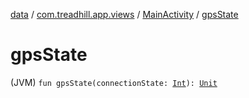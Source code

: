 [data](../../index.md) / [com.treadhill.app.views](../index.md) / [MainActivity](index.md) / [gpsState](./gps-state.md)

# gpsState

(JVM) `fun gpsState(connectionState: `[`Int`](https://kotlinlang.org/api/latest/jvm/stdlib/kotlin/-int/index.html)`): `[`Unit`](https://kotlinlang.org/api/latest/jvm/stdlib/kotlin/-unit/index.html)